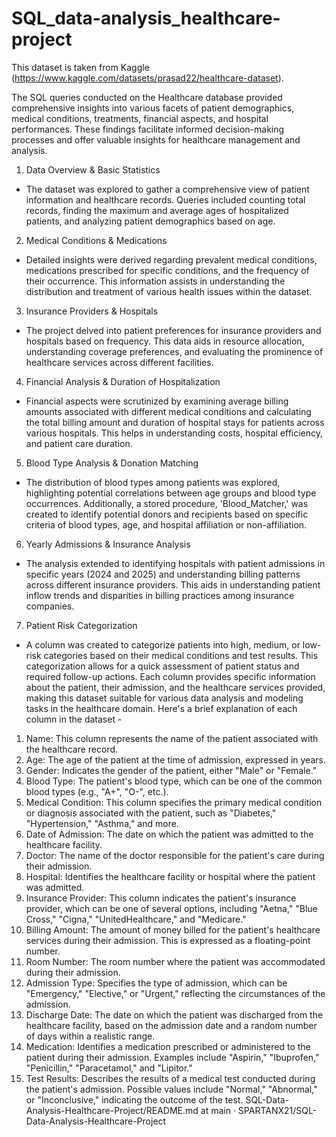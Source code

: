 # SQL_data-analysis_healthcare-project


This dataset is taken from Kaggle (https://www.kaggle.com/datasets/prasad22/healthcare-dataset).

The SQL queries conducted on the Healthcare database provided comprehensive insights into various facets of patient demographics, medical conditions, treatments, financial aspects, and hospital performances. These findings facilitate informed decision-making processes and offer valuable insights for healthcare management and analysis.

1. Data Overview & Basic Statistics
  - The dataset was explored to gather a comprehensive view of patient information and healthcare records. Queries included counting total records, finding the maximum and average ages of hospitalized patients, and analyzing patient demographics based on age.
2. Medical Conditions & Medications
  - Detailed insights were derived regarding prevalent medical conditions, medications prescribed for specific conditions, and the frequency of their occurrence. This information assists in understanding the distribution and treatment of various health issues within the dataset.
3. Insurance Providers & Hospitals
 - The project delved into patient preferences for insurance providers and hospitals based on frequency. This data aids in resource allocation, understanding coverage preferences, and evaluating the prominence of healthcare services across different facilities.
4. Financial Analysis & Duration of Hospitalization
 - Financial aspects were scrutinized by examining average billing amounts associated with different medical conditions and calculating the total billing amount and duration of hospital stays for patients across various hospitals. This helps in understanding costs, hospital efficiency, and patient care duration.
5. Blood Type Analysis & Donation Matching
 - The distribution of blood types among patients was explored, highlighting potential correlations between age groups and blood type occurrences. Additionally, a stored procedure, 'Blood_Matcher,' was created to identify potential donors and recipients based on specific criteria of blood types, age, and hospital affiliation or non-affiliation.
6. Yearly Admissions & Insurance Analysis
 - The analysis extended to identifying hospitals with patient admissions in specific years (2024 and 2025) and understanding billing patterns across different insurance providers. This aids in understanding patient inflow trends and disparities in billing practices among insurance companies.
7. Patient Risk Categorization
 - A column was created to categorize patients into high, medium, or low-risk categories based on their medical conditions and test results. This categorization allows for a quick assessment of patient status and required follow-up actions.
Each column provides specific information about the patient, their admission, and the healthcare services provided, making this dataset suitable for various data analysis and modeling tasks in the healthcare domain. Here's a brief explanation of each column in the dataset -
1. Name: This column represents the name of the patient associated with the healthcare record.
2. Age: The age of the patient at the time of admission, expressed in years.
3. Gender: Indicates the gender of the patient, either "Male" or "Female."
4. Blood Type: The patient's blood type, which can be one of the common blood types (e.g., "A+", "O-", etc.).
5. Medical Condition: This column specifies the primary medical condition or diagnosis associated with the patient, such as "Diabetes," "Hypertension," "Asthma," and more.
6. Date of Admission: The date on which the patient was admitted to the healthcare facility.
7. Doctor: The name of the doctor responsible for the patient's care during their admission.
8. Hospital: Identifies the healthcare facility or hospital where the patient was admitted.
9. Insurance Provider: This column indicates the patient's insurance provider, which can be one of several options, including "Aetna," "Blue Cross," "Cigna," "UnitedHealthcare," and "Medicare."
10. Billing Amount: The amount of money billed for the patient's healthcare services during their admission. This is expressed as a floating-point number.
11. Room Number: The room number where the patient was accommodated during their admission.
12. Admission Type: Specifies the type of admission, which can be "Emergency," "Elective," or "Urgent," reflecting the circumstances of the admission.
13. Discharge Date: The date on which the patient was discharged from the healthcare facility, based on the admission date and a random number of days within a realistic range.
14. Medication: Identifies a medication prescribed or administered to the patient during their admission. Examples include "Aspirin," "Ibuprofen," "Penicillin," "Paracetamol," and "Lipitor."
15. Test Results: Describes the results of a medical test conducted during the patient's admission. Possible values include "Normal," "Abnormal," or "Inconclusive," indicating the outcome of the test.
SQL-Data-Analysis-Healthcare-Project/README.md at main · SPARTANX21/SQL-Data-Analysis-Healthcare-Project 
